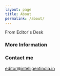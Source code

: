```yaml
---
layout: page
title: About
permalink: /about/
---
```


From Editor's Desk

### More Information


### Contact me

[editor@intelligentindia.in](mailto:editor@intelligentindia.in)